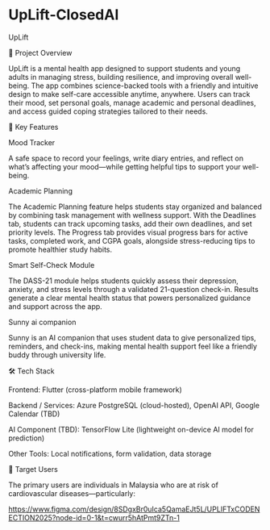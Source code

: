 # UpLift-ClosedAI



UpLift

🌟 Project Overview

UpLift is a mental health app designed to support students and young adults in managing stress, building resilience, and improving overall well-being. The app combines science-backed tools with a friendly and intuitive design to make self-care accessible anytime, anywhere. Users can track their mood, set personal goals, manage academic and personal deadlines, and access guided coping strategies tailored to their needs.

🧩 Key Features

Mood Tracker

A safe space to record your feelings, write diary entries, and reflect on what’s affecting your mood—while getting helpful tips to support your well-being.

Academic Planning

The Academic Planning feature helps students stay organized and balanced by combining task management with wellness support. With the Deadlines tab, students can track upcoming tasks, add their own deadlines, and set priority levels. The Progress tab provides visual progress bars for active tasks, completed work, and CGPA goals, alongside stress-reducing tips to promote healthier study habits.

Smart Self-Check Module

The DASS-21 module helps students quickly assess their depression, anxiety, and stress levels through a validated 21-question check-in. Results generate a clear mental health status that powers personalized guidance and support across the app.

Sunny ai companion

Sunny is an AI companion that uses student data to give personalized tips, reminders, and check-ins, making mental health support feel like a friendly buddy through university life.




🛠 Tech Stack

Frontend: Flutter (cross-platform mobile framework)

Backend / Services: Azure PostgreSQL (cloud-hosted), OpenAI API, Google Calendar (TBD)

AI Component (TBD): TensorFlow Lite (lightweight on-device AI model for prediction)

Other Tools: Local notifications, form validation, data storage


📱 Target Users


The primary users are individuals in Malaysia who are at risk of cardiovascular diseases—particularly:

https://www.figma.com/design/8SDgxBr0uIca5QamaEJt5L/UPLIFTxCODENECTION2025?node-id=0-1&t=cwurr5hAtPmt9ZTn-1
